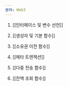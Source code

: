 ```yaml
---
분야: Web3
---
```




1. [[인터페이스 및 변수 선언]]

2. [[생성자 및 기본 함수]]

3. [[소유권 이전 함수]]

4. [[메타 트렌젝션]]

5. [[다중 전송 함수]]

6. [[잔액 조회 함수]]

